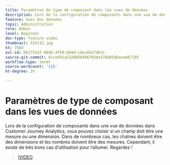 ```yaml
---
title: Paramètres de type de composant dans les vues de données
description: Lors de la configuration de composants dans une vue de données dans Customer Journey Analytics, vous pouvez choisir si un champ doit être une mesure ou une dimension. Dans de nombreux cas, les chaînes doivent être des dimensions et les nombres doivent être des mesures. Cependant, il existe de très bons cas d’utilisation pour l’allumer. Regardez !
feature: Vues des données
topic: Administration
role: Admin
level: Beginner
doc-type: feature video
thumbnail: 333112.jpg
kt: 7583
exl-id: b61753df-08d6-4f50-b84d-c8ec6b27db3c
source-git-commit: dcce691a53200504967926e176b85dbeea667195
workflow-type: tm+mt
source-wordcount: '115'
ht-degree: 2%

---
```


# Paramètres de type de composant dans les vues de données

Lors de la configuration de composants dans une vue de données dans Customer Journey Analytics, vous pouvez choisir si un champ doit être une mesure ou une dimension. Dans de nombreux cas, les chaînes doivent être des dimensions et les nombres doivent être des mesures. Cependant, il existe de très bons cas d’utilisation pour l’allumer. Regardez !

>[!VIDEO](https://video.tv.adobe.com/v/333112/?quality=12&learn=on)

